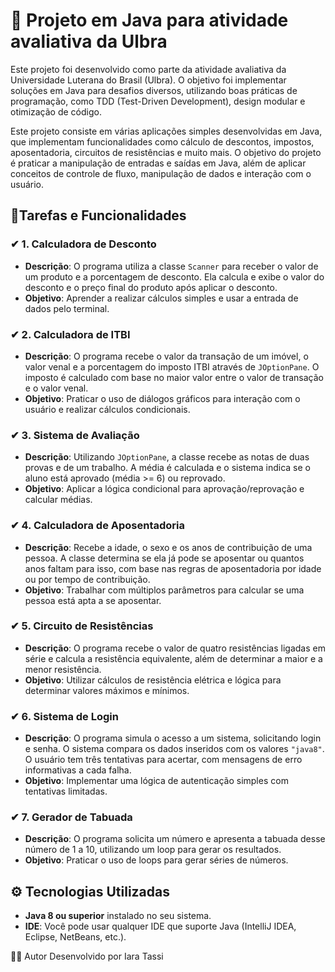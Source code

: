 # 🚀 Projeto em Java para atividade avaliativa da Ulbra 
Este projeto foi desenvolvido como parte da atividade avaliativa da Universidade Luterana do Brasil (Ulbra). O objetivo foi implementar soluções em Java para desafios diversos, utilizando boas práticas de programação, como TDD (Test-Driven Development), design modular e otimização de código.

Este projeto consiste em várias aplicações simples desenvolvidas em Java, que implementam funcionalidades como cálculo de descontos, impostos, aposentadoria, circuitos de resistências e muito mais. O objetivo do projeto é praticar a manipulação de entradas e saídas em Java, além de aplicar conceitos de controle de fluxo, manipulação de dados e interação com o usuário.

## 📝Tarefas e Funcionalidades

### ✔ 1. **Calculadora de Desconto**
   - **Descrição**: O programa utiliza a classe `Scanner` para receber o valor de um produto e a porcentagem de desconto. Ela calcula e exibe o valor do desconto e o preço final do produto após aplicar o desconto.
   - **Objetivo**: Aprender a realizar cálculos simples e usar a entrada de dados pelo terminal.

### ✔ 2. **Calculadora de ITBI**
   - **Descrição**: O programa recebe o valor da transação de um imóvel, o valor venal e a porcentagem do imposto ITBI através de `JOptionPane`. O imposto é calculado com base no maior valor entre o valor de transação e o valor venal.
   - **Objetivo**: Praticar o uso de diálogos gráficos para interação com o usuário e realizar cálculos condicionais.

### ✔ 3. **Sistema de Avaliação**
   - **Descrição**: Utilizando `JOptionPane`, a classe recebe as notas de duas provas e de um trabalho. A média é calculada e o sistema indica se o aluno está aprovado (média >= 6) ou reprovado.
   - **Objetivo**: Aplicar a lógica condicional para aprovação/reprovação e calcular médias.

### ✔ 4. **Calculadora de Aposentadoria**
   - **Descrição**: Recebe a idade, o sexo e os anos de contribuição de uma pessoa. A classe determina se ela já pode se aposentar ou quantos anos faltam para isso, com base nas regras de aposentadoria por idade ou por tempo de contribuição.
   - **Objetivo**: Trabalhar com múltiplos parâmetros para calcular se uma pessoa está apta a se aposentar.

### ✔ 5. **Circuito de Resistências**
   - **Descrição**: O programa recebe o valor de quatro resistências ligadas em série e calcula a resistência equivalente, além de determinar a maior e a menor resistência.
   - **Objetivo**: Utilizar cálculos de resistência elétrica e lógica para determinar valores máximos e mínimos.

### ✔ 6. **Sistema de Login**
   - **Descrição**: O programa simula o acesso a um sistema, solicitando login e senha. O sistema compara os dados inseridos com os valores `"java8"`. O usuário tem três tentativas para acertar, com mensagens de erro informativas a cada falha.
   - **Objetivo**: Implementar uma lógica de autenticação simples com tentativas limitadas.

### ✔ 7. **Gerador de Tabuada**
   - **Descrição**: O programa solicita um número e apresenta a tabuada desse número de 1 a 10, utilizando um loop para gerar os resultados.
   - **Objetivo**: Praticar o uso de loops para gerar séries de números.

## ⚙ Tecnologias Utilizadas
- **Java 8 ou superior** instalado no seu sistema.
- **IDE**: Você pode usar qualquer IDE que suporte Java (IntelliJ IDEA, Eclipse, NetBeans, etc.).

👨‍💻 Autor
Desenvolvido por Iara Tassi
